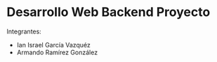 # Desarrollo Web Backend Proyecto

Integrantes: 
* Ian Israel García Vazquéz
* Armando Ramírez González
